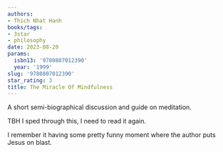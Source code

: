```yaml
---
authors:
- Thich Nhat Hanh
books/tags:
- 3star
- philosophy
date: 2023-08-20
params:
  isbn13: '9780807012390'
  year: '1999'
slug: '9780807012390'
star_rating: 3
title: The Miracle Of Mindfulness
---
```


A short semi-biographical discussion and guide on meditation.

TBH I sped through this, I need to read it again.

I remember it having some pretty funny moment where the author puts Jesus on blast.

<!--more-->
